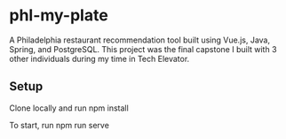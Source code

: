 # phl-my-plate

A Philadelphia restaurant recommendation tool built using Vue.js, Java, Spring, and PostgreSQL. This project was the final capstone I built with 3 other individuals during my time in Tech Elevator.

## Setup

Clone locally and run npm install

To start, run npm run serve

